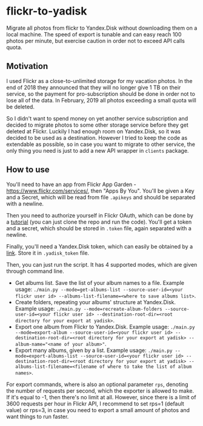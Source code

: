 # flickr-to-yadisk

Migrate all photos from flickr to Yandex.Disk without downloading them on a local machine. The speed of export is tunable and can easy reach 100 photos per minute, but exercise caution in order not to exceed API calls quota.

## Motivation

I used Flickr as a close-to-unlimited storage for my vacation photos. In the end of 2018 they announced that they will no longer give 1 TB on their service, so the payment for pro-subscription should be done in order not to lose all of the data. In February, 2019 all photos exceeding a small quota will be deleted.

So I didn't want to spend money on yet another service subscription and decided to migrate photos to some other storage service before they get deleted at Flickr. Luckily I had enough room on Yandex.Disk, so it was decided to be used as a destination. However I tried to keep the code as extendable as possible, so in case you want to migrate to other service, the only thing you need is just to add a new API wrapper in `clients` package.

## How to use

You'll need to have an app from Flickr App Garden - https://www.flickr.com/services/, then "Apps By You". You'll be given a Key and a Secret, which will be read from file `.apikeys` and should be separated with a newline.

Then you need to authorize yourself in Flickr OAuth, which can be done by a [tutorial](http://mkelsey.com/2011/07/03/Flickr-oAuth-Python-Example/) (you can just clone the repo and run the code). You'll get a token and a secret, which should be stored in `.token` file, again separated with a newline.

Finally, you'll need a Yandex.Disk token, which can easily be obtained by a [link](https://oauth.yandex.ru/authorize?response_type=token&client_id=b5f85a1cba424e0880a6c10af2964099). Store it in `.yadisk_token` file.

Then, you can just run the script. It has 4 supported modes, which are given through command line.

 - Get albums list. Save the list of your album names to a file. Example usage: `./main.py --mode=get-albums-list --source-user-id=<your flickr user id> --albums-list-filename=<where to save albums list>`.
 - Create folders, repeating your albums' structure at Yandex.Disk. Example usage: `./main.py --mode=recreate-album-folders --source-user-id=<your flickr user id> --destination-root-dir=<root directory for your export at yadisk>`.
 - Export one album from Flickr to Yandex.Disk. Example usage: `./main.py --mode=export-album --source-user-id=<your flickr user id> --destination-root-dir=<root directory for your export at yadisk> --album-name="<name of your album>"`.
 - Export many albums, given by a list. Example usage: `./main.py --mode=export-albums-list --source-user-id=<your flickr user id> --destination-root-dir=<root directory for your export at yadisk> --albums-list-filename=<filename of where to take the list of album names>`.

For export commands, where is also an optional parameter `rps`, denoting the number of requests per second, which the exporter is allowed to make. If it's equal to -1, then there's no limit at all. However, since there is a limit of 3600 requests per hour in Flickr API, I recommend to set rps=1 (default value) or rps=3, in case you need to export a small amount of photos and want things to run faster.
